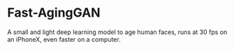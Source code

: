 # Fast-AgingGAN
A small and light deep learning model to age human faces, runs at 30 fps on an iPhoneX, even faster on a computer.
